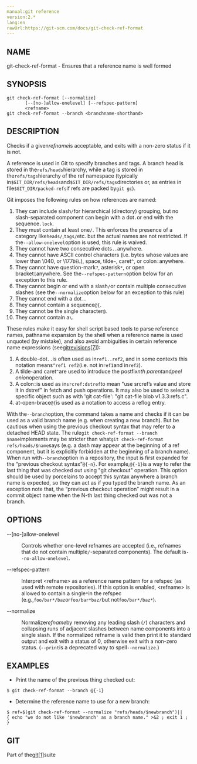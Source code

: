 ```yaml
---
manual:git reference
version:2.*
lang:en
rawUrl:https://git-scm.com/docs/git-check-ref-format
---
```



## NAME<a name="_name"></a>


git-check-ref-format - Ensures that a reference name is well formed





## SYNOPSIS<a name="_synopsis"></a>

```
git check-ref-format [--normalize]
       [--[no-]allow-onelevel] [--refspec-pattern]
       <refname>
git check-ref-format --branch <branchname-shorthand>
```




## DESCRIPTION<a name="_description"></a>


Checks if a given<em>refname</em>is acceptable, and exits with a non-zero status if it is not.




A reference is used in Git to specify branches and tags. A branch head is stored in the`refs/heads`hierarchy, while a tag is stored in the`refs/tags`hierarchy of the ref namespace (typically in`$GIT_DIR/refs/heads`and`$GIT_DIR/refs/tags`directories or, as entries in file`$GIT_DIR/packed-refs`if refs are packed by`git gc`).




Git imposes the following rules on how references are named:



1. They can include slash`/`for hierarchical (directory) grouping, but no slash-separated component can begin with a dot`.`or end with the sequence`.lock`.
1. They must contain at least one`/`. This enforces the presence of a category like`heads/`,`tags/`etc. but the actual names are not restricted. If the`--allow-onelevel`option is used, this rule is waived.
1. They cannot have two consecutive dots`..`anywhere.
1. They cannot have ASCII control characters (i.e. bytes whose values are lower than \040, or \177`DEL`), space, tilde`~`, caret`^`, or colon`:`anywhere.
1. They cannot have question-mark`?`, asterisk`*`, or open bracket`[`anywhere. See the`--refspec-pattern`option below for an exception to this rule.
1. They cannot begin or end with a slash`/`or contain multiple consecutive slashes (see the`--normalize`option below for an exception to this rule)
1. They cannot end with a dot`.`.
1. They cannot contain a sequence`@{`.
1. They cannot be the single character`@`.
1. They cannot contain a`\`.



These rules make it easy for shell script based tools to parse reference names, pathname expansion by the shell when a reference name is used unquoted (by mistake), and also avoid ambiguities in certain reference name expressions (see[gitrevisions[7]](%2288  "")):



1. A double-dot`..`is often used as in`ref1..ref2`, and in some contexts this notation means`^ref1 ref2`(i.e. not in`ref1`and in`ref2`).
1. A tilde`~`and caret`^`are used to introduce the postfix<em>nth parent</em>and<em>peel onion</em>operation.
1. A colon`:`is used as in`srcref:dstref`to mean &quot;use srcref’s value and store it in dstref&quot; in fetch and push operations. It may also be used to select a specific object such as with &#39;git cat-file&#39;: &quot;git cat-file blob v1.3.3:refs.c&quot;.
1. at-open-brace`@{`is used as a notation to access a reflog entry.



With the`--branch`option, the command takes a name and checks if it can be used as a valid branch name (e.g. when creating a new branch). But be cautious when using the previous checkout syntax that may refer to a detached HEAD state. The rule`git check-ref-format --branch $name`implements may be stricter than what`git check-ref-format refs/heads/$name`says (e.g. a dash may appear at the beginning of a ref component, but it is explicitly forbidden at the beginning of a branch name). When run with`--branch`option in a repository, the input is first expanded for the “previous checkout syntax”`@{-n}`. For example,`@{-1}`is a way to refer the last thing that was checked out using &quot;git checkout&quot; operation. This option should be used by porcelains to accept this syntax anywhere a branch name is expected, so they can act as if you typed the branch name. As an exception note that, the “previous checkout operation” might result in a commit object name when the N-th last thing checked out was not a branch.





## OPTIONS<a name="_options"></a>
<dl><dt id='git-check-ref-format---no-allow-onelevel'>--[no-]allow-onelevel</dt><dd>

Controls whether one-level refnames are accepted (i.e., refnames that do not contain multiple`/`-separated components). The default is`--no-allow-onelevel`.

</dd><dt id='git-check-ref-format---refspec-pattern'>--refspec-pattern</dt><dd>

Interpret &lt;refname&gt; as a reference name pattern for a refspec (as used with remote repositories). If this option is enabled, &lt;refname&gt; is allowed to contain a single`*`in the refspec (e.g.,`foo/bar*/baz`or`foo/bar*baz/`but not`foo/bar*/baz*`).

</dd><dt id='git-check-ref-format---normalize'>--normalize</dt><dd>

Normalize<em>refname</em>by removing any leading slash (`/`) characters and collapsing runs of adjacent slashes between name components into a single slash. If the normalized refname is valid then print it to standard output and exit with a status of 0, otherwise exit with a non-zero status. (`--print`is a deprecated way to spell`--normalize`.)

</dd></dl>



## EXAMPLES<a name="_examples"></a>

* Print the name of the previous thing checked out:


```
$ git check-ref-format --branch @{-1}
```
* Determine the reference name to use for a new branch:


```
$ ref=$(git check-ref-format --normalize "refs/heads/$newbranch")||
{ echo "we do not like '$newbranch' as a branch name." >&2 ; exit 1 ; }
```




## GIT<a name="_git"></a>


Part of the[git[1]](%2248  "")suite





